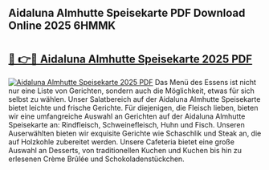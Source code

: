 ## Aidaluna Almhutte Speisekarte PDF Download Online 2025 6HMMK

# <h2><a href="http://gc6d19.nevu.top/?p=Aidaluna+Almhutte+Speisekarte">🔗 👉🔴 Aidaluna Almhutte Speisekarte 2025 PDF</a></h2>

[![Aidaluna Almhutte Speisekarte 2025 PDF](https://i.imgur.com/dBaPXMq.png)](http://gc6d19.nevu.top/?p=Aidaluna+Almhutte+Speisekarte)
Das Menü des Essens ist nicht nur eine Liste von Gerichten, sondern auch die Möglichkeit, etwas für sich selbst zu wählen. Unser Salatbereich auf der Aidaluna Almhutte Speisekarte bietet leichte und frische Gerichte. Für diejenigen, die Fleisch lieben, bieten wir eine umfangreiche Auswahl an Gerichten auf der Aidaluna Almhutte Speisekarte an: Rindfleisch, Schweinefleisch, Huhn und Fisch. Unseren Auserwählten bieten wir exquisite Gerichte wie Schaschlik und Steak an, die auf Holzkohle zubereitet werden. Unsere Cafeteria bietet eine große Auswahl an Desserts, von traditionellen Kuchen und Kuchen bis hin zu erlesenen Crème Brûlée und Schokoladenstückchen.
